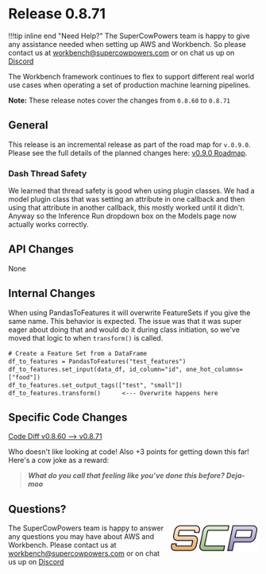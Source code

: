 # Release 0.8.71

!!!tip inline end "Need Help?"
    The SuperCowPowers team is happy to give any assistance needed when setting up AWS and Workbench. So please contact us at [workbench@supercowpowers.com](mailto:workbench@supercowpowers.com) or on chat us up on [Discord](https://discord.gg/WHAJuz8sw8) 

The Workbench framework continues to flex to support different real world use cases when operating a set of production machine learning pipelines.

**Note:** These release notes cover the changes from `0.8.60` to `0.8.71`


## General
This release is an incremental release as part of the road map for `v.0.9.0`. Please see the full details of the planned changes here: [v0.9.0 Roadmap](../road_maps/0_9_0.md). 

### Dash Thread Safety
We learned that thread safety is good when using plugin classes. We had a model plugin class that was setting an attribute in one callback and then using that attribute in another callback, this mostly worked until it didn't. Anyway so the Inference Run dropdown box on the Models page now actually works correctly.


## API Changes
None

## Internal Changes
When using PandasToFeatures it will overwrite FeatureSets if you give the same name. This behavior is expected. The issue was that it was super eager about doing that and would do it during class initiation, so we've moved that logic to when `transform()` is called.

```
# Create a Feature Set from a DataFrame
df_to_features = PandasToFeatures("test_features")
df_to_features.set_input(data_df, id_column="id", one_hot_columns=["food"])
df_to_features.set_output_tags(["test", "small"])
df_to_features.transform()      <--- Overwrite happens here
```


## Specific Code Changes
 
<a href="https://github.com/supercowpowers/workbench/compare/v0.8.60...v0.8.71" target="_blank">Code Diff v0.8.60 --> v0.8.71</a> 

Who doesn't like looking at code! Also +3 points for getting down this far! Here's a cow joke as a reward:

> ***What do you call that feeling like you’ve done this before?
              Deja-moo***

## Questions?
<img align="right" src="../../images/scp.png" width="180">

The SuperCowPowers team is happy to answer any questions you may have about AWS and Workbench. Please contact us at [workbench@supercowpowers.com](mailto:workbench@supercowpowers.com) or on chat us up on [Discord](https://discord.gg/WHAJuz8sw8) 


